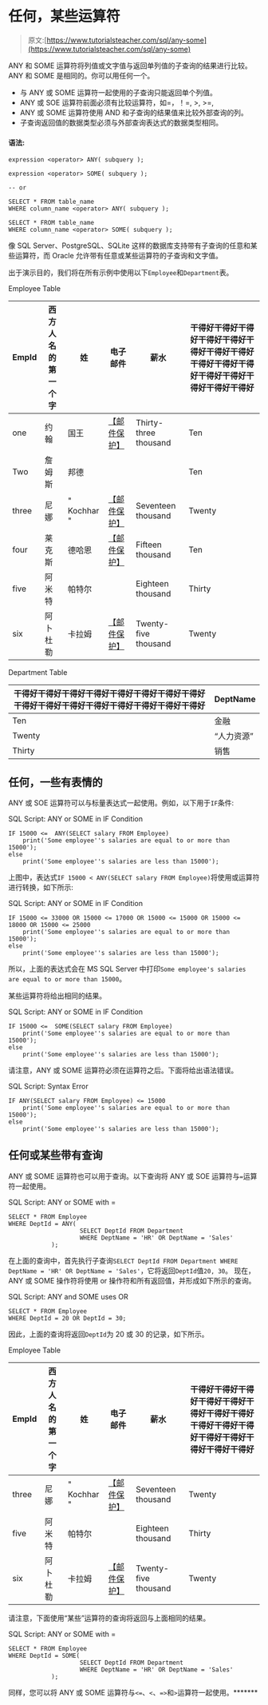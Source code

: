 # 任何，某些运算符

> 原文:[https://www.tutorialsteacher.com/sql/any-some](https://www.tutorialsteacher.com/sql/any-some)

ANY 和 SOME 运算符将列值或文字值与返回单列值的子查询的结果进行比较。ANY 和 SOME 是相同的。你可以用任何一个。

*   与 ANY 或 SOME 运算符一起使用的子查询只能返回单个列值。
*   ANY 或 SOE 运算符前面必须有比较运算符，如=，！=, >, >=,
*   ANY 或 SOME 运算符使用 AND 和子查询的结果值来比较外部查询的列。
*   子查询返回值的数据类型必须与外部查询表达式的数据类型相同。

#### 语法:

```
expression <operator> ANY( subquery );

expression <operator> SOME( subquery );

-- or    

SELECT * FROM table_name
WHERE column_name <operator> ANY( subquery );

SELECT * FROM table_name
WHERE column_name <operator> SOME( subquery ); 
```

像 SQL Server、PostgreSQL、SQLite 这样的数据库支持带有子查询的任意和某些运算符，而 Oracle 允许带有任意或某些运算符的子查询和文字值。

出于演示目的，我们将在所有示例中使用以下`Employee`和`Department`表。

Employee Table

| EmpId | 西方人名的第一个字 | 姓 | 电子邮件 | 薪水 | 干得好干得好干得好干得好干得好干得好干得好干得好干得好干得好干得好干得好干得好干得好干得好干得好 |
| --- | --- | --- | --- | --- | --- |
| one | 约翰 | 国王 | [【邮件保护】](/cdn-cgi/l/email-protection) | Thirty-three thousand | Ten |
| Two | 詹姆斯 | 邦德 |  |  | Ten |
| three | 尼娜 | " Kochhar " | [【邮件保护】](/cdn-cgi/l/email-protection) | Seventeen thousand | Twenty |
| four | 莱克斯 | 德哈恩 | [【邮件保护】](/cdn-cgi/l/email-protection) | Fifteen thousand | Ten |
| five | 阿米特 | 帕特尔 |  | Eighteen thousand | Thirty |
| six | 阿卜杜勒 | 卡拉姆 | [【邮件保护】](/cdn-cgi/l/email-protection) | Twenty-five thousand | Twenty |

Department Table

| 干得好干得好干得好干得好干得好干得好干得好干得好干得好干得好干得好干得好干得好干得好干得好干得好 | DeptName |
| --- | --- |
| Ten | 金融 |
| Twenty | “人力资源” |
| Thirty | 销售 |

## 任何，一些有表情的

ANY 或 SOE 运算符可以与标量表达式一起使用。例如，以下用于`IF`条件:

SQL Script: ANY or SOME in IF Condition 

```
IF 15000 <=  ANY(SELECT salary FROM Employee)
	print('Some employee''s salaries are equal to or more than 15000');
else
	print('Some employee''s salaries are less than 15000'); 
```

上图中，表达式`IF 15000 < ANY(SELECT salary FROM Employee)`将使用或运算符进行转换，如下所示:

SQL Script: ANY or SOME in IF Condition 

```
IF 15000 <= 33000 OR 15000 <= 17000 OR 15000 <= 15000 OR 15000 <= 18000 OR 15000 <= 25000
	print('Some employee''s salaries are equal to or more than 15000');
else
	print('Some employee''s salaries are less than 15000'); 
```

所以，上面的表达式会在 MS SQL Server 中打印`Some employee's salaries are equal to or more than 15000`。

某些运算符将给出相同的结果。

SQL Script: ANY or SOME in IF Condition 

```
IF 15000 <=  SOME(SELECT salary FROM Employee)
	print('Some employee''s salaries are equal to or more than 15000');
else
	print('Some employee''s salaries are less than 15000'); 
```

请注意，ANY 或 SOME 运算符必须在运算符之后。下面将给出语法错误。

SQL Script: Syntax Error 

```
IF ANY(SELECT salary FROM Employee) <= 15000 
	print('Some employee''s salaries are equal to or more than 15000');
else
	print('Some employee''s salaries are less than 15000'); 
```

## 任何或某些带有查询

ANY 或 SOME 运算符也可以用于查询。以下查询将 ANY 或 SOE 运算符与`=`运算符一起使用。

SQL Script: ANY or SOME with = 

```
SELECT * FROM Employee 
WHERE DeptId = ANY(
                    SELECT DeptId FROM Department
                    WHERE DeptName = 'HR' OR DeptName = 'Sales'
            ); 
```

在上面的查询中，首先执行子查询`SELECT DeptId FROM Department WHERE DeptName = 'HR' OR DeptName = 'Sales'`，它将返回`DeptId`值`20, 30`。 现在，ANY 或 SOME 操作符将使用 or 操作符和所有返回值，并形成如下所示的查询。

SQL Script: ANY and SOME uses OR 

```
SELECT * FROM Employee 
WHERE DeptId = 20 OR DeptId = 30; 
```

因此，上面的查询将返回`DeptId`为 20 或 30 的记录，如下所示。

Employee Table

| EmpId | 西方人名的第一个字 | 姓 | 电子邮件 | 薪水 | 干得好干得好干得好干得好干得好干得好干得好干得好干得好干得好干得好干得好干得好干得好干得好干得好 |
| --- | --- | --- | --- | --- | --- |
| three | 尼娜 | " Kochhar " | [【邮件保护】](/cdn-cgi/l/email-protection) | Seventeen thousand | Twenty |
| five | 阿米特 | 帕特尔 |  | Eighteen thousand | Thirty |
| six | 阿卜杜勒 | 卡拉姆 | [【邮件保护】](/cdn-cgi/l/email-protection) | Twenty-five thousand | Twenty |

请注意，下面使用“某些”运算符的查询将返回与上面相同的结果。

SQL Script: ANY or SOME with = 

```
SELECT * FROM Employee 
WHERE DeptId = SOME(
                    SELECT DeptId FROM Department
                    WHERE DeptName = 'HR' OR DeptName = 'Sales'
            ); 
```

同样，您可以将 ANY 或 SOME 运算符与`<=`、`<`、`=>`和`>`运算符一起使用。*******